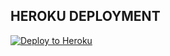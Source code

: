 ## HEROKU DEPLOYMENT

<a href="https://heroku.com/deploy?template=https://github.com/coixo/TestingBot">
  <img src="https://img.shields.io/badge/Deploy_to_Heroku-00008B?style=for-the-badge&logo=heroku&logoColor=white" alt="Deploy to Heroku">
</a>

